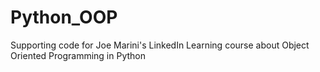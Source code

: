 # Python_OOP

Supporting code for Joe Marini's LinkedIn Learning course about Object Oriented Programming in Python
